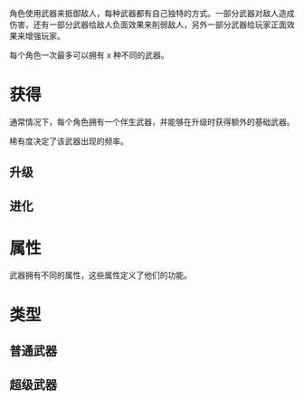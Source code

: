 角色使用武器来抵御敌人，每种武器都有自己独特的方式。一部分武器对敌人造成伤害，还有一部分武器给敌人负面效果来削弱敌人，另外一部分武器给玩家正面效果来增强玩家。

每个角色一次最多可以拥有 x 种不同的武器。

# 获得

通常情况下，每个角色拥有一个伴生武器，并能够在升级时获得额外的基础武器。

稀有度决定了该武器出现的频率。

## 升级

## 进化

# 属性

武器拥有不同的属性，这些属性定义了他们的功能。

# 类型

## 普通武器

## 超级武器
